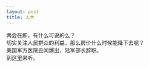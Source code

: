 ```yaml
---
layout: post
title: 人大
---
```


<p>两会在即，有什么可说的么？<br />
切实关注人民群众的利益，那么房价什么时候能降下去呢？<br />
美国军方医院丑闻爆出，陆军部长辞职。<br />
到<a href="http://www.francaisblog.com.cn/node/539">这里</a>来听。</p>
